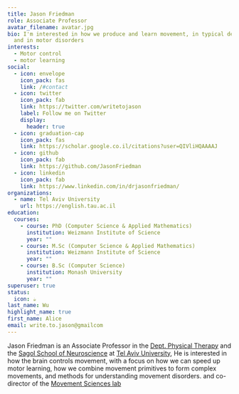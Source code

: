 ```yaml
---
title: Jason Friedman
role: Associate Professor
avatar_filename: avatar.jpg
bio: I'm interested in how we produce and learn movement, in typical development
  and in motor disorders
interests:
  - Motor control
  - motor learning
social:
  - icon: envelope
    icon_pack: fas
    link: /#contact
  - icon: twitter
    icon_pack: fab
    link: https://twitter.com/writetojason
    label: Follow me on Twitter
    display:
      header: true
  - icon: graduation-cap
    icon_pack: fas
    link: https://scholar.google.co.il/citations?user=QIVliHQAAAAJ
  - icon: github
    icon_pack: fab
    link: https://github.com/JasonFriedman
  - icon: linkedin
    icon_pack: fab
    link: https://www.linkedin.com/in/drjasonfriedman/
organizations:
  - name: Tel Aviv University
    url: https://english.tau.ac.il
education:
  courses:
    - course: PhD (Computer Science & Applied Mathematics)
      institution: Weizmann Institute of Science
      year: ""
    - course: M.Sc (Computer Science & Applied Mathematics)
      institution: Weizmann Institute of Science
      year: ""
    - course: B.Sc (Computer Science)
      institution: Monash University
      year: ""
superuser: true
status:
  icon: ☕️
last_name: Wu
highlight_name: true
first_name: Alice
email: write.to.jason@gmailcom
---
```

J﻿ason Friedman is an Associate Professor in the [Dept. Physical Therapy](https://en-med.tau.ac.il/About-Physio) and the [Sagol School of Neuroscience](https://en-sagol.tau.ac.il/) at [Tel Aviv University](https://english.tau.ac.il/), He is interested in how the brain controls movement, with a focus on how we can speed up motor learning, how we combine movement primitives to form complex movements, and methods for understanding movement disorders. and co-director of the [Movement Sciences lab](https://www.movementscienceslab.com/)